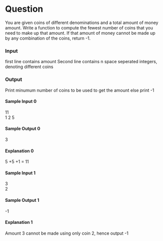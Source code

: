 # Question

You are given coins of different denominations and a total amount of money amount. Write a function to compute the fewest number of coins that you need to make up that amount. If that amount of money cannot be made up by any combination of the coins, return -1.

### Input

first line contains amount
Second line contains n space seperated integers, denoting different coins

### Output

Print minumum number of coins to be used to get the amount else print -1

#### Sample Input 0

11  
1 2 5

#### Sample Output 0

3 

#### Explanation 0

5 +5 +1 = 11

#### Sample Input 1

3  
2

#### Sample Output 1

-1

#### Explanation 1

Amount 3 cannot be made using only coin 2, hence output -1
